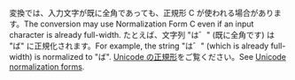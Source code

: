 <span data-ttu-id="6a30b-101">変換では、入力文字が既に全角であっても、正規形 C が使われる場合があります。</span><span class="sxs-lookup"><span data-stu-id="6a30b-101">The conversion may use Normalization Form C even if an input character is already full-width.</span></span> <span data-ttu-id="6a30b-102">たとえば、文字列 "は゛" (既に全角です) は "ば" に正規化されます。</span><span class="sxs-lookup"><span data-stu-id="6a30b-102">For example, the string "は゛" (which is already full-width) is normalized to "ば".</span></span> <span data-ttu-id="6a30b-103">[Unicode の正規形](https://unicode.org/reports/tr15)をご覧ください。</span><span class="sxs-lookup"><span data-stu-id="6a30b-103">See [Unicode normalization forms](https://unicode.org/reports/tr15).</span></span>
